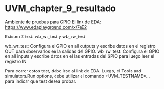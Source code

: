 # UVM_chapter_9_resultado
Ambiente de pruebas para GPIO
El link de EDA: https://www.edaplayground.com/x/7eE2

Existen 2 test: wb_wr_test y wb_rw_test

wb_wr_test: Configura el GPIO en all outputs y escribe datos en el registro OUT para observarlos en la salidas del GPIO. 
wb_rw_test: Configura el GPIO en all inputs y escribe datos en el las entradas del GPIO para luego leer el registro IN.

Para correr estos test, debe irse al link de EDA. Luego, el Tools and simulators/Run options, debe utilizar el comando +UVM_TESTNAME=... 
para indicar que test desea probar.
